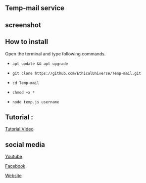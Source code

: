 ## Temp-mail service
## screenshot
## How to install
Open the terminal and type following commands.

* `apt update && apt upgrade`


* `git clone https://github.com/EthicalUniverse/Temp-mail.git`

* `cd Temp-mail`

* `chmod +x *`

* `node temp.js username`

## Tutorial :
<p>
  <a href="https://youtube.com/@Ethical_Universe">Tutorial Video</a>
  </p>


## social media
<p>
  <a href="https://youtube.com/@Ethical_Universe">Youtube</a>
  </p>

  <p>
  <a href="https://www.facebook.com/EthicalUniversebd">Facebook</a>
  </p>

<p>
  <a href="https://ethacaluniverse.blogspot.com">Website</a>
  </p>
